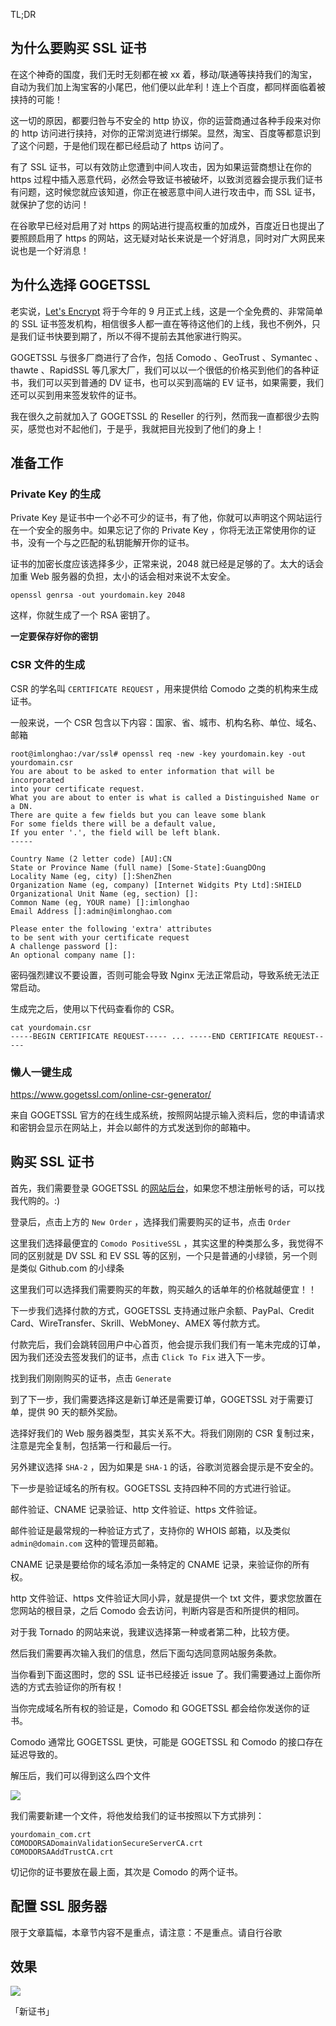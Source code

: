 <!--
GOGETSSL 证书购买记
在这个神奇的国度，我们无时无刻都在被xx着，移动/联通等挟持我们的淘宝，自动为我们加上淘宝客的小尾巴，他们便以此牟利！连上个百度，都同样面临着被挟持的可能！
1497687410
-->

TL;DR

## 为什么要购买 SSL 证书

在这个神奇的国度，我们无时无刻都在被 xx 着，移动/联通等挟持我们的淘宝，自动为我们加上淘宝客的小尾巴，他们便以此牟利！连上个百度，都同样面临着被挟持的可能！

这一切的原因，都要归咎与不安全的 http 协议，你的运营商通过各种手段来对你的 http 访问进行挟持，对你的正常浏览进行绑架。显然，淘宝、百度等都意识到了这个问题，于是他们现在都已经启动了 https 访问了。

有了 SSL 证书，可以有效防止您遭到中间人攻击，因为如果运营商想让在你的 https 过程中插入恶意代码，必然会导致证书被破坏，以致浏览器会提示我们证书有问题，这时候您就应该知道，你正在被恶意中间人进行攻击中，而 SSL 证书，就保护了您的访问！

在谷歌早已经对启用了对 https 的网站进行提高权重的加成外，百度近日也提出了要照顾启用了 https 的网站，这无疑对站长来说是一个好消息，同时对广大网民来说也是一个好消息！

## 为什么选择 GOGETSSL

老实说，[Let's Encrypt](https://letsencrypt.org/) 将于今年的 9 月正式上线，这是一个全免费的、非常简单的 SSL 证书签发机构，相信很多人都一直在等待这他们的上线，我也不例外，只是我们证书快要到期了，所以不得不提前去其他家进行购买。

GOGETSSL 与很多厂商进行了合作，包括 Comodo 、GeoTrust 、Symantec 、thawte 、RapidSSL 等几家大厂，我们可以以一个很低的价格买到他们的各种证书，我们可以买到普通的 DV 证书，也可以买到高端的 EV 证书，如果需要，我们还可以买到用来签发软件的证书。

我在很久之前就加入了 GOGETSSL 的 Reseller 的行列，然而我一直都很少去购买，感觉也对不起他们，于是乎，我就把目光投到了他们的身上！

## 准备工作

### Private Key 的生成

Private Key 是证书中一个必不可少的证书，有了他，你就可以声明这个网站运行在一个安全的服务中。如果忘记了你的 Private Key ，你将无法正常使用你的证书，没有一个与之匹配的私钥能解开你的证书。

证书的加密长度应该选择多少，正常来说，2048 就已经是足够的了。太大的话会加重 Web 服务器的负担，太小的话会相对来说不太安全。

```
openssl genrsa -out yourdomain.key 2048
```

这样，你就生成了一个 RSA 密钥了。

**一定要保存好你的密钥**

### CSR 文件的生成

CSR 的学名叫 `CERTIFICATE REQUEST` ，用来提供给 Comodo 之类的机构来生成证书。

一般来说，一个 CSR 包含以下内容：国家、省、城市、机构名称、单位、域名、邮箱

```
root@imlonghao:/var/ssl# openssl req -new -key yourdomain.key -out yourdomain.csr
You are about to be asked to enter information that will be incorporated
into your certificate request.
What you are about to enter is what is called a Distinguished Name or a DN.
There are quite a few fields but you can leave some blank
For some fields there will be a default value,
If you enter '.', the field will be left blank.
-----

Country Name (2 letter code) [AU]:CN
State or Province Name (full name) [Some-State]:GuangDOng
Locality Name (eg, city) []:ShenZhen
Organization Name (eg, company) [Internet Widgits Pty Ltd]:SHIELD
Organizational Unit Name (eg, section) []:
Common Name (eg, YOUR name) []:imlonghao
Email Address []:admin@imlonghao.com

Please enter the following 'extra' attributes
to be sent with your certificate request
A challenge password []:
An optional company name []:
```

密码强烈建议不要设置，否则可能会导致 Nginx 无法正常启动，导致系统无法正常启动。

生成完之后，使用以下代码查看你的 CSR。

```
cat yourdomain.csr
-----BEGIN CERTIFICATE REQUEST----- ... -----END CERTIFICATE REQUEST-----
```

### 懒人一键生成

https://www.gogetssl.com/online-csr-generator/

来自 GOGETSSL 官方的在线生成系统，按照网站提示输入资料后，您的申请请求和密钥会显示在网站上，并会以邮件的方式发送到你的邮箱中。

## 购买 SSL 证书

首先，我们需要登录 GOGETSSL 的[网站后台](https://web.archive.org/web/20161212021743/https://my.gogetssl.com/en/)，如果您不想注册帐号的话，可以找我代购的。:)

登录后，点击上方的 `New Order` ，选择我们需要购买的证书，点击 `Order`

这里我们选择最便宜的 `Comodo PositiveSSL` ，其实这里的种类那么多，我觉得不同的区别就是 DV SSL 和 EV SSL 等的区别，一个只是普通的小绿锁，另一个则是类似 Github.com 的小绿条

这里我们可以选择我们需要购买的年数，购买越久的话单年的价格就越便宜！！

下一步我们选择付款的方式，GOGETSSL 支持通过账户余额、PayPal、Credit Card、WireTransfer、Skrill、WebMoney、AMEX 等付款方式。

付款完后，我们会跳转回用户中心首页，他会提示我们我们有一笔未完成的订单，因为我们还没去签发我们的证书，点击 `Click To Fix` 进入下一步。

找到我们刚刚购买的证书，点击 `Generate`

到了下一步，我们需要选择这是新订单还是需要订单，GOGETSSL 对于需要订单，提供 90 天的额外奖励。

选择好我们的 Web 服务器类型，其实关系不大。将我们刚刚的 CSR 复制过来，注意是完全复制，包括第一行和最后一行。

另外建议选择 `SHA-2` ，因为如果是 `SHA-1` 的话，谷歌浏览器会提示是不安全的。

下一步是验证域名的所有权。GOGETSSL 支持四种不同的方式进行验证。

邮件验证、CNAME 记录验证、http 文件验证、https 文件验证。

邮件验证是最常规的一种验证方式了，支持你的 WHOIS 邮箱，以及类似 `admin@domain.com` 这种的管理员邮箱。

CNAME 记录是要给你的域名添加一条特定的 CNAME 记录，来验证你的所有权。

http 文件验证、https 文件验证大同小异，就是提供一个 txt 文件，要求您放置在您网站的根目录，之后 Comodo 会去访问，判断内容是否和所提供的相同。

对于我 Tornado 的网站来说，我建议选择第一种或者第二种，比较方便。

然后我们需要再次输入我们的信息，然后下面勾选同意网站服务条款。

当你看到下面这图时，您的 SSL 证书已经接近 issue 了。我们需要通过上面你所选的方式去验证你的所有权！

当你完成域名所有权的验证是，Comodo 和 GOGETSSL 都会给你发送你的证书。

Comodo 通常比 GOGETSSL 更快，可能是 GOGETSSL 和 Comodo 的接口存在延迟导致的。

解压后，我们可以得到这么四个文件

![](https://imlonghao.com/files/15/5bbb441fe2e10.jpg)

我们需要新建一个文件，将他发给我们的证书按照以下方式排列：

```
yourdomain_com.crt
COMODORSADomainValidationSecureServerCA.crt
COMODORSAAddTrustCA.crt
```

切记你的证书要放在最上面，其次是 Comodo 的两个证书。

## 配置 SSL 服务器

限于文章篇幅，本章节内容不是重点，请注意：不是重点。请自行谷歌

## 效果

![](https://imlonghao.com/files/15/5bbb443725e13.jpg)

「新证书」
